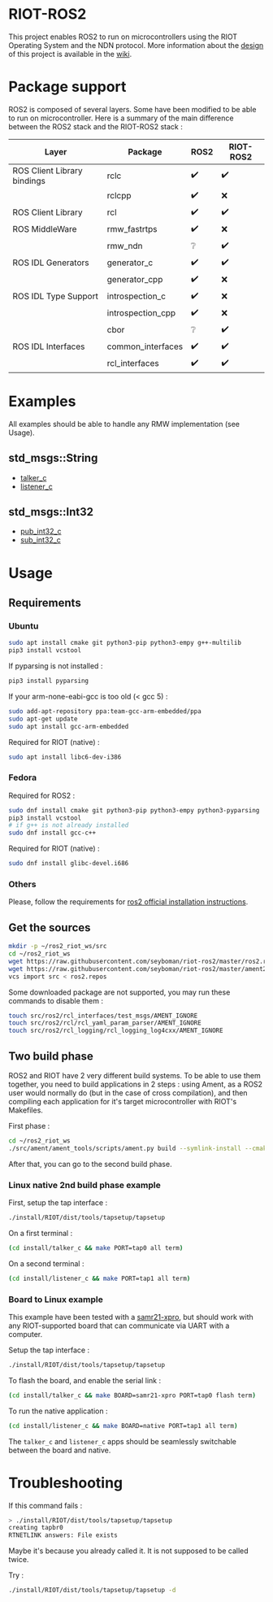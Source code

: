 # RIOT-ROS2

This project enables ROS2 to run on microcontrollers using the RIOT Operating System and the NDN protocol.
More information about the [design](https://github.com/astralien3000/riot-ros2/wiki/Design) of this project is available in the [wiki](https://github.com/astralien3000/riot-ros2/wiki).

# Package support

ROS2 is composed of several layers. Some have been modified to be able to run on microcontroller.
Here is a summary of the main difference between the ROS2 stack and the RIOT-ROS2 stack :

| Layer | Package | ROS2 | RIOT-ROS2 |
|-|-|-|-|
| ROS Client Library bindings | rclc   | :heavy_check_mark: | :heavy_check_mark: |
|                             | rclcpp | :heavy_check_mark: | :x: |
| ROS Client Library | rcl | :heavy_check_mark: | :heavy_check_mark: |
| ROS MiddleWare | rmw_fastrtps | :heavy_check_mark: | :x: |
|                | rmw_ndn      | :grey_question: | :heavy_check_mark: |
| ROS IDL Generators | generator_c   | :heavy_check_mark: | :heavy_check_mark: |
|                    | generator_cpp | :heavy_check_mark: | :x:  |
| ROS IDL Type Support | introspection_c   | :heavy_check_mark: | :x:  |
|                      | introspection_cpp | :heavy_check_mark: | :x:  |
|                      | cbor              | :grey_question:  | :heavy_check_mark: |
| ROS IDL Interfaces | common_interfaces | :heavy_check_mark: | :heavy_check_mark: |
|                    | rcl_interfaces    | :heavy_check_mark: | :heavy_check_mark: |


# Examples

All examples should be able to handle any RMW implementation (see Usage).

## std_msgs::String

- [talker_c](/examples/talker_c/main.c)
- [listener_c](/examples/listener_c/main.c)

## std_msgs::Int32

- [pub_int32_c](/examples/pub_int32_c/main.c)
- [sub_int32_c](/examples/sub_int32_c/main.c)

# Usage

## Requirements

### Ubuntu

```bash
sudo apt install cmake git python3-pip python3-empy g++-multilib
pip3 install vcstool
```

If pyparsing is not installed :

```bash
pip3 install pyparsing
```

If your arm-none-eabi-gcc is too old (< gcc 5) : 

```bash
sudo add-apt-repository ppa:team-gcc-arm-embedded/ppa
sudo apt-get update
sudo apt install gcc-arm-embedded
```

Required for RIOT (native) :

```bash
sudo apt install libc6-dev-i386
```

### Fedora

Required for ROS2 :

```bash
sudo dnf install cmake git python3-pip python3-empy python3-pyparsing
pip3 install vcstool
# if g++ is not already installed
sudo dnf install gcc-c++
```

Required for RIOT (native) :

```bash
sudo dnf install glibc-devel.i686
```

### Others

Please, follow the requirements for [ros2 official installation instructions](https://github.com/ros2/ros2/wiki/Installation).

## Get the sources

```sh
mkdir -p ~/ros2_riot_ws/src
cd ~/ros2_riot_ws
wget https://raw.githubusercontent.com/seyboman/riot-ros2/master/ros2.repos
wget https://raw.githubusercontent.com/seyboman/riot-ros2/master/ament2riot.cmake
vcs import src < ros2.repos
```

Some downloaded package are not supported, you may run these commands to disable them : 

```sh
touch src/ros2/rcl_interfaces/test_msgs/AMENT_IGNORE
touch src/ros2/rcl/rcl_yaml_param_parser/AMENT_IGNORE
touch src/ros2/rcl_logging/rcl_logging_log4cxx/AMENT_IGNORE
```

## Two build phase

ROS2 and RIOT have 2 very different build systems. To be able to use them together, you need to build applications in 2 steps : using Ament, as a ROS2 user would normally do (but in the case of cross compilation), and then compiling each application for it's target microcontroller with RIOT's Makefiles.

First phase :

```sh
cd ~/ros2_riot_ws
./src/ament/ament_tools/scripts/ament.py build --symlink-install --cmake-args -DCMAKE_TOOLCHAIN_FILE=`pwd`/ament2riot.cmake
```

After that, you can go to the second build phase.

### Linux native 2nd build phase example

First, setup the tap interface :
```sh
./install/RIOT/dist/tools/tapsetup/tapsetup
```

On a first terminal : 
```sh
(cd install/talker_c && make PORT=tap0 all term)
```

On a second terminal : 
```sh
(cd install/listener_c && make PORT=tap1 all term)
```

### Board to Linux example

This example have been tested with a [samr21-xpro](https://github.com/RIOT-OS/RIOT/wiki/Board%3A-SAMR21-xpro), but should work with any RIOT-supported board that can communicate via UART with a computer.

Setup the tap interface :
```sh
./install/RIOT/dist/tools/tapsetup/tapsetup
```

To flash the board, and enable the serial link :
```sh
(cd install/talker_c && make BOARD=samr21-xpro PORT=tap0 flash term)
```

To run the native application :
```sh
(cd install/listener_c && make BOARD=native PORT=tap1 all term)
```

The `talker_c` and `listener_c` apps should be seamlessly switchable between the board and native.

# Troubleshooting

If this command fails :
```sh
> ./install/RIOT/dist/tools/tapsetup/tapsetup
creating tapbr0
RTNETLINK answers: File exists
```
Maybe it's because you already called it.
It is not supposed to be called twice.

Try :
```sh
./install/RIOT/dist/tools/tapsetup/tapsetup -d
```
